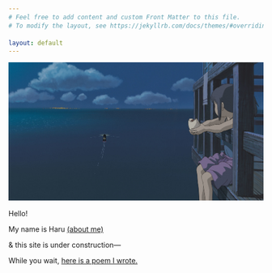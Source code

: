 ```yaml
---
# Feel free to add content and custom Front Matter to this file.
# To modify the layout, see https://jekyllrb.com/docs/themes/#overriding-theme-defaults

layout: default
---
```


![My helpful screenshot](/assets/spirit.jpeg)

Hello!

My name is Haru [(about me)](https://hxxru.github.io/about)

& this site is under construction—

While you wait, [here is a poem I wrote.](https://hxxru.github.io/poetry.html)

